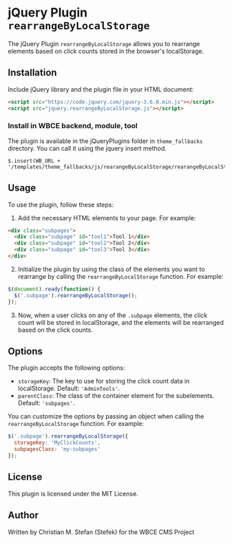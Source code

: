 jQuery Plugin `rearrangeByLocalStorage`
=======================================

The jQuery Plugin `rearrangeByLocalStorage` allows you to rearrange elements based on click counts stored in the browser's localStorage.

## Installation

Include jQuery library and the plugin file in your HTML document:

```html
<script src="https://code.jquery.com/jquery-3.6.0.min.js"></script>
<script src="jquery.rearrangeByLocalStorage.js"></script>
```

### Install in WBCE backend, module, tool
The plugin is available in the jQueryPlugins folder in `theme_fallbacks` directory.
You can call it using the jquery insert method.
```
$.insert(WB_URL + '/templates/theme_fallbacks/js/rearangeByLocalStorage/rearangeByLocalStorage.js');
```

## Usage

To use the plugin, follow these steps:

1. Add the necessary HTML elements to your page. For example:

```html
<div class="subpages">
  <div class="subpage" id="tool1">Tool 1</div>
  <div class="subpage" id="tool2">Tool 2</div>
  <div class="subpage" id="tool3">Tool 3</div>
</div>
```

2. Initialize the plugin by using the class of the elements you want to rearrange by calling the `rearrangeByLocalStorage` function. For example:

```javascript
$(document).ready(function() {
  $('.subpage').rearrangeByLocalStorage();
});
```

3. Now, when a user clicks on any of the `.subpage` elements, the click count will be stored in localStorage, and the elements will be rearranged based on the click counts.

## Options

The plugin accepts the following options:

- `storageKey`: The key to use for storing the click count data in localStorage. Default: `'AdminTools'`.
- `parentClass`: The class of the container element for the subelements. Default: `'subpages'`.

You can customize the options by passing an object when calling the `rearrangeByLocalStorage` function. For example:

```javascript
$('.subpage').rearrangeByLocalStorage({
  storageKey: 'MyClickCounts',
  subpagesClass: 'my-subpages'
});
```

## License

This plugin is licensed under the MIT License.

## Author
Written by Christian M. Stefan (Stefek) for the WBCE CMS Project